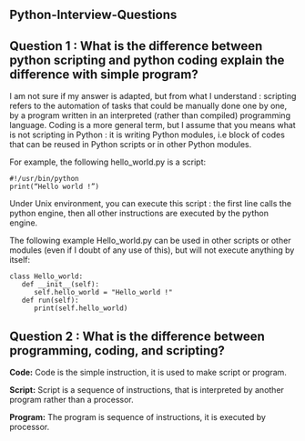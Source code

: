 ## Python-Interview-Questions



## Question 1 : What is the difference between python scripting and python coding explain the difference with simple program?

I am not sure if my answer is adapted, but from what I understand : scripting refers to the automation of tasks that could be manually done one by one, by a program written in an interpreted (rather than compiled) programming language. Coding is a more general term, but I assume that you means what is not scripting in Python : it is writing Python modules, i.e block of codes that can be reused in Python scripts or in other Python modules.

For example, the following hello_world.py is a script:

```
#!/usr/bin/python 
print(“Hello world !”) 
```

Under Unix environment, you can execute this script : the first line calls the python engine, then all other instructions are executed by the python engine.

The following example Hello_world.py can be used in other scripts or other modules (even if I doubt of any use of this), but will not execute anything by itself:

```
class Hello_world: 
   def __init__(self): 
      self.hello_world = "Hello_world !" 
   def run(self): 
      print(self.hello_world) 
```



## Question 2 : What is the difference between programming, coding, and scripting?

**Code:**
Code is the simple instruction, it is used to make script or program.

**Script:**
Script is a sequence of instructions, that is interpreted by another program rather than a processor.

**Program:**
The program is sequence of instructions, it is executed by processor.